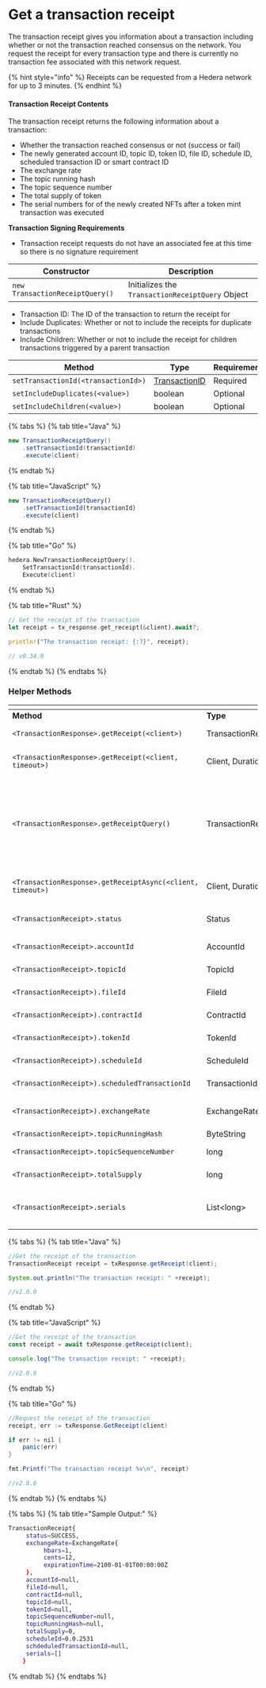 # Get a transaction receipt

The transaction receipt gives you information about a transaction including whether or not the transaction reached consensus on the network. You request the receipt for every transaction type and there is currently no transaction fee associated with this network request.

{% hint style="info" %}
Receipts can be requested from a Hedera network for up to 3 minutes.
{% endhint %}

#### Transaction Receipt Contents

The transaction receipt returns the following information about a transaction:

* Whether the transaction reached consensus or not (success or fail)
* The newly generated account ID, topic ID, token ID, file ID, schedule ID, scheduled transaction ID or smart contract ID
* The exchange rate
* The topic running hash
* The topic sequence number
* The total supply of token
* The serial numbers for of the newly created NFTs after a token mint transaction was executed

**Transaction Signing Requirements**

* Transaction receipt requests do not have an associated fee at this time so there is no signature requirement

| **Constructor**                 | **Description**                                  |
| ------------------------------- | ------------------------------------------------ |
| `new TransactionReceiptQuery()` | Initializes the `TransactionReceiptQuery` Object |

* Transaction ID: The ID of the transaction to return the receipt for
* Include Duplicates: Whether or not to include the receipts for duplicate transactions
* Include Children: Whether or not to include the receipt for children transactions triggered by a parent transaction

<table><thead><tr><th width="390">Method</th><th width="138.33333333333331">Type</th><th>Requirement</th></tr></thead><tbody><tr><td><code>setTransactionId(&#x3C;transactionId>)</code></td><td><a href="transaction-id.md">TransactionID</a></td><td>Required</td></tr><tr><td><code>setIncludeDuplicates(&#x3C;value>)</code></td><td>boolean</td><td>Optional</td></tr><tr><td><code>setIncludeChildren(&#x3C;value>)</code></td><td>boolean</td><td>Optional</td></tr></tbody></table>

{% tabs %}
{% tab title="Java" %}
```java
new TransactionReceiptQuery()
    .setTransactionId(transactionId)
    .execute(client)
```
{% endtab %}

{% tab title="JavaScript" %}
```javascript
new TransactionReceiptQuery()
    .setTransactionId(transactionId)
    .execute(client)
```
{% endtab %}

{% tab title="Go" %}
```go
hedera.NewTransactionReceiptQuery().
    SetTransactionId(transactionId).
    Execute(client)
```
{% endtab %}

{% tab title="Rust" %}
```rust
// Get the receipt of the transaction
let receipt = tx_response.get_receipt(&client).await?;

println!("The transaction receipt: {:?}", receipt);

// v0.34.0
```
{% endtab %}
{% endtabs %}

### Helper Methods

<table data-header-hidden><thead><tr><th width="337"></th><th width="188.33333333333331"></th><th></th></tr></thead><tbody><tr><td><strong>Method</strong></td><td><strong>Type</strong></td><td><strong>Description</strong></td></tr><tr><td><code>&#x3C;TransactionResponse>.getReceipt(&#x3C;client>)</code></td><td>TransactionReceipt</td><td>Returns the receipt of a transaction</td></tr><tr><td><code>&#x3C;TransactionResponse>.getReceipt(&#x3C;client, timeout>)</code></td><td>Client, Duration</td><td>Request the receipt from the network for this duration</td></tr><tr><td><code>&#x3C;TransactionResponse>.getReceiptQuery()</code></td><td>TransactionReceiptQuery</td><td>Returns the TransactionReceiptQuery response for a transaction. This will not error on bad status like <code>RECEIPT_NOT_FOUND</code> and will return information about a failed transaction if necessary.</td></tr><tr><td><code>&#x3C;TransactionResponse>.getReceiptAsync(&#x3C;client, timeout>)</code></td><td>Client, Duration</td><td>Request receipt asynchronously for the provided duration</td></tr><tr><td><code>&#x3C;TransactionReceipt>.status</code></td><td>Status</td><td>Whether the transaction reached consensus or not</td></tr><tr><td><code>&#x3C;TransactionReceipt>.accountId</code></td><td>AccountId</td><td>The newly generated account ID</td></tr><tr><td><code>&#x3C;TransactionReceipt>.topicId</code></td><td>TopicId</td><td>The newly generated topic ID</td></tr><tr><td><code>&#x3C;TransactionReceipt>).fileId</code></td><td>FileId</td><td>The newly generated file ID</td></tr><tr><td><code>&#x3C;TransactionReceipt>).contractId</code></td><td>ContractId</td><td>The newly generated contract ID</td></tr><tr><td><code>&#x3C;TransactionReceipt>).tokenId</code></td><td>TokenId</td><td>The newly generated token ID</td></tr><tr><td><code>&#x3C;TransactionReceipt>).scheduleId</code></td><td>ScheduleId</td><td>The newly generated schedule ID</td></tr><tr><td><code>&#x3C;TransactionReceipt>).scheduledTransactionId</code></td><td>TransactionId</td><td>The generated scheduled transaction ID</td></tr><tr><td><code>&#x3C;TransactionReceipt>).exchangeRate</code></td><td>ExchangeRate</td><td>The exchange rate in hbar, cents, and expiration time</td></tr><tr><td><code>&#x3C;TransactionReceipt>.topicRunningHash</code></td><td>ByteString</td><td>The topic running hash</td></tr><tr><td><code>&#x3C;TransactionReceipt>.topicSequenceNumber</code></td><td>long</td><td>The topic sequence number</td></tr><tr><td><code>&#x3C;TransactionReceipt>.totalSupply</code></td><td>long</td><td>The total supply of a token</td></tr><tr><td><code>&#x3C;TransactionReceipt>.serials</code></td><td>List&#x3C;long></td><td>The list of newly created serial numbers upon execution of a token mint transaction.</td></tr></tbody></table>

{% tabs %}
{% tab title="Java" %}
```java
//Get the receipt of the transaction
TransactionReceipt receipt = txResponse.getReceipt(client);

System.out.println("The transaction receipt: " +receipt);

//v2.0.0
```
{% endtab %}

{% tab title="JavaScript" %}
```javascript
//Get the receipt of the transaction
const receipt = await txResponse.getReceipt(client);

console.log("The transaction receipt: " +receipt);

//v2.0.0
```
{% endtab %}

{% tab title="Go" %}
```java
//Request the receipt of the transaction
receipt, err := txResponse.GetReceipt(client)

if err != nil {
    panic(err)
}

fmt.Printf("The transaction receipt %v\n", receipt)

//v2.0.0
```
{% endtab %}
{% endtabs %}

{% tabs %}
{% tab title="Sample Output:" %}
```bash
TransactionReceipt{
     status=SUCCESS,
     exchangeRate=ExchangeRate{
          hbars=1,
          cents=12, 
          expirationTime=2100-01-01T00:00:00Z
     }, 
     accountId=null,
     fileId=null, 
     contractId=null, 
     topicId=null, 
     tokenId=null, 
     topicSequenceNumber=null, 
     topicRunningHash=null, 
     totalSupply=0, 
     scheduleId=0.0.2531
     schdeduledTransactionId=null,
     serials=[]
    }
```
{% endtab %}
{% endtabs %}
